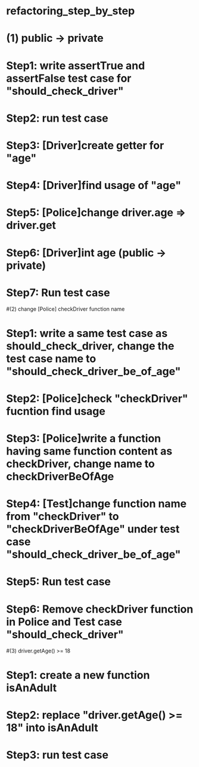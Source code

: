 # refactoring_step_by_step
# (1) public -> private
# Step1: write assertTrue and assertFalse test case for "should_check_driver"
# Step2: run test case
# Step3: [Driver]create getter for "age"
# Step4: [Driver]find usage of "age"
# Step5: [Police]change driver.age => driver.get
# Step6: [Driver]int age (public -> private)
# Step7: Run test case

#(2) change [Police] checkDriver function name
# Step1: write a same test case as should_check_driver, change the test case name to "should_check_driver_be_of_age"
# Step2: [Police]check "checkDriver" fucntion find usage
# Step3: [Police]write a function having same function content as checkDriver, change name to checkDriverBeOfAge
# Step4: [Test]change function name from "checkDriver" to "checkDriverBeOfAge" under test case "should_check_driver_be_of_age"
# Step5: Run test case
# Step6: Remove checkDriver function in Police and Test case "should_check_driver"

#(3) driver.getAge() >= 18
# Step1: create a new function isAnAdult
# Step2: replace "driver.getAge() >= 18" into isAnAdult
# Step3: run test case